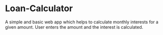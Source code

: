 # Loan-Calculator
 A simple and basic web app which helps to calculate monthly interests for a given amount. User enters the amount and the interest is calculated. 
